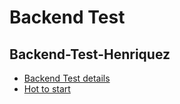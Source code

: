 # Backend Test 

## Backend-Test-Henriquez

 - [Backend Test details](./test_details)
 - [Hot to start](./cornershop-backend-test/README.md)